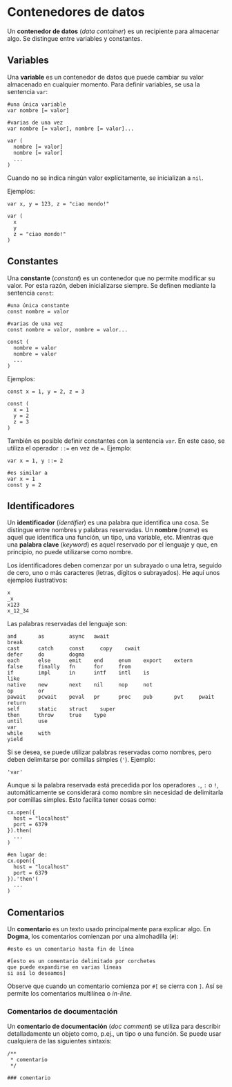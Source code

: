 # Contenedores de datos

Un **contenedor de datos** (*data container*) es un recipiente para almacenar algo.
Se distingue entre variables y constantes.

## Variables

Una **variable** es un contenedor de datos que puede cambiar su valor almacenado en cualquier momento.
Para definir variables, se usa la sentencia `var`:

```
#una única variable
var nombre [= valor]

#varias de una vez
var nombre [= valor], nombre [= valor]...

var (
  nombre [= valor]
  nombre [= valor]
  ...
)
```

Cuando no se indica ningún valor explícitamente, se inicializan a `nil`.

Ejemplos:

```
var x, y = 123, z = "ciao mondo!"

var (
  x
  y
  z = "ciao mondo!"
)
```

## Constantes

Una **constante** (*constant*) es un contenedor que no permite modificar su valor.
Por esta razón, deben inicializarse siempre.
Se definen mediante la sentencia `const`:

```
#una única constante
const nombre = valor

#varias de una vez
const nombre = valor, nombre = valor...

const (
  nombre = valor
  nombre = valor
  ...
)
```

Ejemplos:

```
const x = 1, y = 2, z = 3

const (
  x = 1
  y = 2
  z = 3
)
```

También es posible definir constantes con la sentencia `var`.
En este caso, se utiliza el operador `::=` en vez de `=`.
Ejemplo:

```
var x = 1, y ::= 2

#es similar a
var x = 1
const y = 2
```

## Identificadores

Un **identificador** (*identifier*) es una palabra que identifica una cosa.
Se distingue entre nombres y palabras reservadas.
Un **nombre** (*name*) es aquel que identifica una función, un tipo, una variable, etc.
Mientras que una **palabra clave** (*keyword*) es aquel reservado por el lenguaje y que, en principio, no puede utilizarse como nombre.

Los identificadores deben comenzar por un subrayado o una letra, seguido de cero, uno o más caracteres (letras, dígitos o subrayados).
He aquí unos ejemplos ilustrativos:

```
x
_x
x123
x_12_34
```

Las palabras reservadas del lenguaje son:

```
and       as        async   await
break
cast      catch     const     copy    cwait
defer     do        dogma
each      else      emit    end     enum    export    extern
false     finally   fn      for     from
if        impl      in      intf    intl    is
like
native    new       next    nil     nop     not
op        or
pawait    pcwait    peval   pr      proc    pub       pvt     pwait
return
self      static    struct    super
then      throw     true    type
until     use
var
while     with
yield
```

Si se desea, se puede utilizar palabras reservadas como nombres, pero deben delimitarse por comillas simples (`'`).
Ejemplo:

```
'var'
```

Aunque si la palabra reservada está precedida por los operadores `.`, `:` o `!`, automáticamente se considerará como nombre sin necesidad de delimitarla por comillas simples.
Esto facilita tener cosas como:

```
cx.open({
  host = "localhost"
  port = 6379
}).then(
  ...
)

#en lugar de:
cx.open({
  host = "localhost"
  port = 6379
}).'then'(
  ...
)
```

## Comentarios

Un **comentario** es un texto usado principalmente para explicar algo.
En **Dogma**, los comentarios comienzan por una almohadilla (`#`):

```
#esto es un comentario hasta fin de línea

#[esto es un comentario delimitado por corchetes
que puede expandirse en varias líneas
si así lo deseamos]
```

Observe que cuando un comentario comienza por `#[` se cierra con `]`.
Así se permite los comentarios multilínea o *in-line*.

### Comentarios de documentación

Un **comentario de documentación** (*doc comment*) se utiliza para describir detalladamente un objeto como, p.ej., un tipo o una función.
Se puede usar cualquiera de las siguientes sintaxis:

```
/**
 * comentario
 */

### comentario
```
